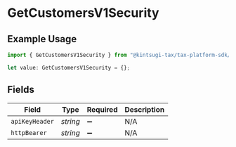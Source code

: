# GetCustomersV1Security

## Example Usage

```typescript
import { GetCustomersV1Security } from "@kintsugi-tax/tax-platform-sdk/models/operations";

let value: GetCustomersV1Security = {};
```

## Fields

| Field              | Type               | Required           | Description        |
| ------------------ | ------------------ | ------------------ | ------------------ |
| `apiKeyHeader`     | *string*           | :heavy_minus_sign: | N/A                |
| `httpBearer`       | *string*           | :heavy_minus_sign: | N/A                |